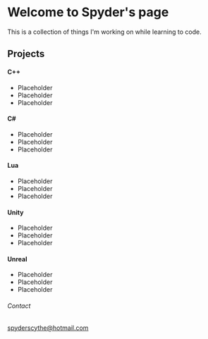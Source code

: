 # Welcome to Spyder's page
This is a collection of things I'm working on while learning to code.

## Projects

#### C++

- Placeholder
- Placeholder
- Placeholder

#### C#

- Placeholder
- Placeholder
- Placeholder

#### Lua

- Placeholder
- Placeholder
- Placeholder
#### Unity

- Placeholder
- Placeholder
- Placeholder
#### Unreal

- Placeholder
- Placeholder
- Placeholder

###### Contact

<spyderscythe@hotmail.com>
